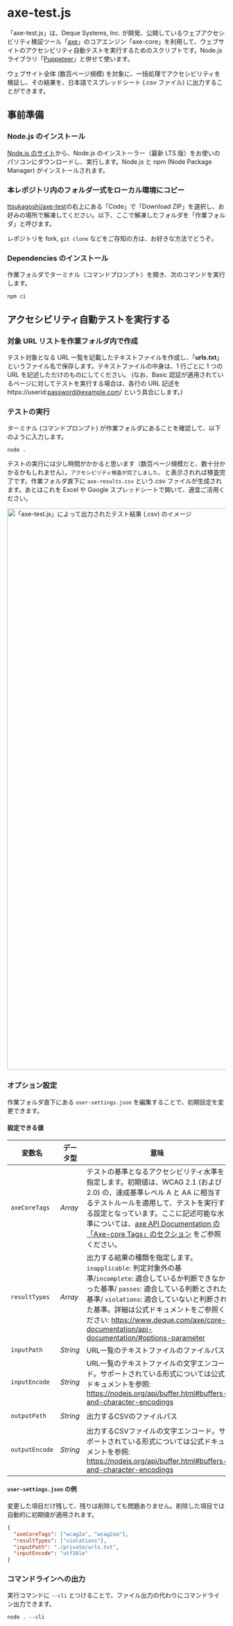 # axe-test.js

「axe-test.js」は、Deque Systems, Inc. が開発、公開しているウェブアクセシビリティ検証ツール「[axe](https://www.deque.com/axe/)」のコアエンジン「axe-core」を利用して、ウェブサイトのアクセシビリティ自動テストを実行するためのスクリプトです。Node.js ライブラリ「[Puppeteer](https://pptr.dev/)」と併せて使います。

ウェブサイト全体 (数百ページ規模) を対象に、一括処理でアクセシビリティを検証し、その結果を、日本語でスプレッドシート (.csv ファイル) に出力することができます。

## 事前準備

### Node.js のインストール

[Node.js のサイト](https://nodejs.org/ja/)から、Node.js のインストーラー（最新 LTS 版）をお使いのパソコンにダウンロードし、実行します。Node.js と npm (Node Package Manager) がインストールされます。

### 本レポジトリ内のフォルダ一式をローカル環境にコピー

[ttsukagoshi/axe-test](https://github.com/ttsukagoshi/axe-test)の右上にある「Code」で「Download ZIP」を選択し、お好みの場所で解凍してください。以下、ここで解凍したフォルダを「作業フォルダ」と呼びます。

レポジトリを fork, `git clone` などをご存知の方は、お好きな方法でどうぞ。

### Dependencies のインストール

作業フォルダでターミナル（コマンドプロンプト）を開き、次のコマンドを実行します。

```
npm ci
```

## アクセシビリティ自動テストを実行する

### 対象 URL リストを作業フォルダ内で作成

テスト対象となる URL 一覧を記載したテキストファイルを作成し、「**urls.txt**」というファイル名で保存します。テキストファイルの中身は、1 行ごとに 1 つの URL を記述しただけのものにしてください。
(なお、Basic 認証が適用されているページに対してテストを実行する場合は、各行の URL 記述を https://userid:password@example.com/ という具合にします。)

### テストの実行

ターミナル (コマンドプロンプト) が作業フォルダにあることを確認して、以下のように入力します。

```
node .
```

テストの実行には少し時間がかかると思います（数百ページ規模だと、数十分かかるかもしれません）。`アクセシビリティ検査が完了しました。` と表示されれば検査完了です。作業フォルダ直下に `axe-results.csv` という.csv ファイルが生成されます。あとはこれを Excel や Google スプレッドシートで開いて、適宜ご活用ください。

<img width="1294" alt="「axe-test.js」によって出力されたテスト結果 (.csv) のイメージ" src="https://user-images.githubusercontent.com/55706659/151901139-a87e171b-c37d-4938-867d-14183982eb1d.png">

### オプション設定

作業フォルダ直下にある `user-settings.json` を編集することで、初期設定を変更できます。

#### 設定できる値

<!-- prettier-ignore -->
| 変数名 | データ型 | 意味 | 初期値 |
| --- | --- | --- | --- |
| `axeCoreTags` | *Array* | テストの基準となるアクセシビリティ水準を指定します。初期値は、WCAG 2.1 (および 2.0) の、達成基準レベル A と AA に相当するテストルールを適用して、テストを実行する設定となっています。ここに記述可能な水準については、[axe API Documentation の 「Axe-core Tags」のセクション](https://www.deque.com/axe/core-documentation/api-documentation/#user-content-axe-core-tags) をご参照ください。 | `["wcag2a", "wcag2aa", "wcag21a", "wcag21aa"]` |
| `resultTypes` | *Array*  | 出力する結果の種類を指定します。 `inapplicable`: 判定対象外の基準/`incomplete`: 適合しているか判断できなかった基準/ `passes`: 適合している判断とされた基準/ `violations`: 適合していないと判断された基準。詳細は公式ドキュメントをご参照ください: https://www.deque.com/axe/core-documentation/api-documentation/#options-parameter | `["incomplete", "violations"]` |
| `inputPath` | *String*  | URL一覧のテキストファイルのファイルパス | `./urls.txt` |
| `inputEncode` | *String*  | URL一覧のテキストファイルの文字エンコード。サポートされている形式については公式ドキュメントを参照: https://nodejs.org/api/buffer.html#buffers-and-character-encodings | `utf8` |
| `outputPath` | *String*  | 出力するCSVのファイルパス | `./axe-results.csv` |
| `outputEncode` | *String*  | 出力するCSVファイルの文字エンコード。サポートされている形式については公式ドキュメントを参照: https://nodejs.org/api/buffer.html#buffers-and-character-encodings | `utf8` |

#### `user-settings.json` の例

変更した項目だけ残して、残りは削除しても問題ありません。削除した項目では自動的に初期値が適用されます。

```json
{
  "axeCoreTags": ["wcag2a", "wcag2aa"],
  "resultTypes": ["violations"],
  "inputPath": "./private/urls.txt",
  "inputEncode": "utf16le"
}
```

### コマンドラインへの出力

実行コマンドに `--cli` とつけることで、ファイル出力の代わりにコマンドライン出力できます。

```
node . --cli
```
